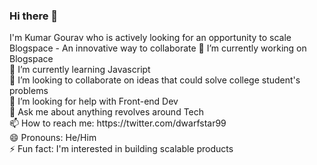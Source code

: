 ### Hi there 👋

<!--
**Dwarfstar-099/Dwarfstar-099** is a ✨ _special_ ✨ repository because its `README.md` (this file) appears on your GitHub profile. --!>

I'm Kumar Gourav who is actively looking for an opportunity to scale Blogspace - An innovative way to collaborate
🔭 I’m currently working on Blogspace <br>
🌱 I’m currently learning Javascript  <br>
👯 I’m looking to collaborate on ideas that could solve college student's problems  <br>
🤔 I’m looking for help with Front-end Dev <br>
💬 Ask me about anything revolves around Tech <br>
📫 How to reach me: https://twitter.com/dwarfstar99 <br>
😄 Pronouns: He/Him <br>
⚡ Fun fact: I'm interested in building scalable products <br>

